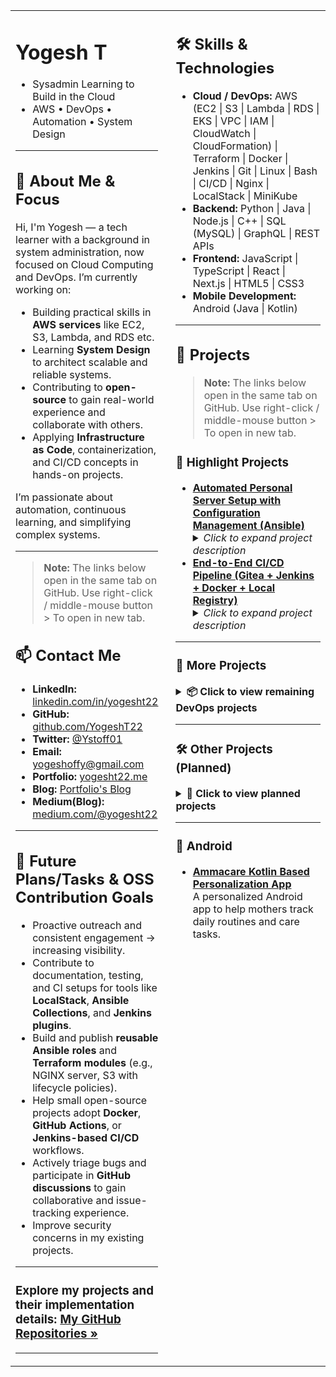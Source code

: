 <table width="100%">
<tr>
<td width="45%" valign="top">

<!-- LEFT COLUMN: ABOUT, INTRO, CONTACT -->

# Yogesh T
* Sysadmin Learning to Build in the Cloud  
* AWS • DevOps • Automation • System Design 

---

## 👋 About Me & Focus

Hi, I'm Yogesh — a tech learner with a background in system administration, now focused on Cloud Computing and DevOps. I’m currently working on:

* Building practical skills in **AWS services** like EC2, S3, Lambda, and RDS etc.  
* Learning **System Design** to architect scalable and reliable systems.  
* Contributing to **open-source** to gain real-world experience and collaborate with others.  
* Applying **Infrastructure as Code**, containerization, and CI/CD concepts in hands-on projects.

I’m passionate about automation, continuous learning, and simplifying complex systems.

---

> **Note:** The links below open in the same tab on GitHub. Use right-click / middle-mouse button > To open in new tab.

## 📫 Contact Me

* **LinkedIn:** [linkedin.com/in/yogesht22](https://linkedin.com/in/yogesht22)  
* **GitHub:** [github.com/YogeshT22](https://github.com/YogeshT22)  
* **Twitter:** [@Ystoff01](https://twitter.com/Ystoff01)  
* **Email:** [yogeshoffy@gmail.com](mailto:yogeshoffy@gmail.com)  
* **Portfolio:** [yogesht22.me](https://yogesht22.me)
* **Blog:** [Portfolio's Blog](https://yogesht22.me/blog)
* **Medium(Blog):** [medium.com/@yogesht22](https://medium.com/@yogesht22)
---

## 🔭 Future Plans/Tasks & OSS Contribution Goals

- Proactive outreach and consistent engagement -> increasing visibility.
- Contribute to documentation, testing, and CI setups for tools like **LocalStack**, **Ansible Collections**, and **Jenkins plugins**.
- Build and publish **reusable Ansible roles** and **Terraform modules** (e.g., NGINX server, S3 with lifecycle policies).
- Help small open-source projects adopt **Docker**, **GitHub Actions**, or **Jenkins-based CI/CD** workflows.
- Actively triage bugs and participate in **GitHub discussions** to gain collaborative and issue-tracking experience.
- Improve security concerns in my existing projects.

---
### **Explore my projects and their implementation details:** [My GitHub Repositories »](https://github.com/YogeshT22?tab=repositories)

---

</td>
<td width="55%" valign="top" style="padding-left: 20px;">


<!-- RIGHT COLUMN: SKILLS, PROJECTS -->

## 🛠️ Skills & Technologies


*  **Cloud / DevOps:**
   AWS (EC2 | S3 | Lambda | RDS | EKS | VPC | IAM | CloudWatch | CloudFormation) | Terraform | Docker | Jenkins | Git | Linux | Bash | CI/CD | Nginx | LocalStack | MiniKube
*  **Backend:**
   Python | Java | Node.js | C++ | SQL (MySQL) | GraphQL | REST APIs
*  **Frontend:**
   JavaScript | TypeScript | React | Next.js | HTML5 | CSS3
*  **Mobile Development:**
   Android (Java | Kotlin)
---

## 🚀 Projects

> **Note:** The links below open in the same tab on GitHub. Use right-click / middle-mouse button > To open in new tab.

### 🌟 Highlight Projects

<ul>
   <li><strong><a href="https://github.com/YogeshT22/project-1-ansible-server">Automated Personal Server Setup with Configuration Management (Ansible)</a></strong><br>
    <details>
      <summary><em>Click to expand project description</em></summary><br>
      An Infrastructure as Code (IaC) project leveraging Ansible to automate the complete setup and configuration of a personal server.  
      This project demonstrates foundational skills in automation, idempotent server provisioning, and maintaining consistent system configurations, essential for scalable and repeatable deployments.
    </details>
  </li>

  <li><strong><a href="https://github.com/YogeshT22/end-to-end-ci-cd-jenkins-docker">End-to-End CI/CD Pipeline (Gitea + Jenkins + Docker + Local Registry)</a></strong><br>
    <details>
      <summary><em>Click to expand project description</em></summary><br>
      Developed and implemented a comprehensive end-to-end CI/CD pipeline integrating Gitea for version control, Jenkins for automation, Docker for containerization, and a local registry for image management.  
      This project showcases practical experience in building robust development workflows, automating software delivery, and working with popular DevOps tools.
    </details>
  </li>
</ul>

---

### 🧰 More Projects

<details>
<summary><strong>📦 Click to view remaining DevOps projects</strong></summary><br>

<ul>
<li><strong><a href="https://github.com/YogeshT22/Multi-Pattern-Container-Deployment">Mini Project 1: Multi-Pattern-Container-Deployment (Docker + LocalStack)</a></strong><br>
    <details>
      <summary><em>Click to expand project description</em></summary><br>
      This project demonstrates foundational DevOps principles by deploying an Nginx web server using three distinct, progressively complex patterns.  
      It uses Docker, Docker Compose, Python, and LocalStack.
    </details>
  </li>
  <li><strong><a href="https://github.com/YogeshT22/local-docker-data-pipeline">Mini Project 2: Containerized ETL Data Pipeline (PostgreSQL + Python)</a></strong><br>
    <details>
      <summary><em>Click to expand project description</em></summary><br>
      This project demonstrates a fundamental ETL (Extract, Transform, Load) data pipeline pattern using Python and a PostgreSQL database,  
      all running as isolated services orchestrated by Docker Compose.  
      The key focus is on managing a stateful service (the database) and ensuring data persistence across container lifecycles using Docker Volumes.
    </details>
  </li>

 
</ul>

</details>

---

### 🛠️ Other Projects (Planned)

<details>
<summary><strong>📌 Click to view planned projects</strong></summary><br>
<ul>
  <li><strong>MyNotes:</strong> Simple Web-Based Note-Taking App – Python, Flask, SQLite/PostgreSQL, HTML, CSS, JavaScript, REST APIs, CRUD Ops.</li>
  <li><strong>QuickSort CLI:</strong> Automated File Organizer – Python, CLI Dev (argparse/click), File Ops, Automation.</li>
  <li><strong>C++ LZW Compressor:</strong> File Compressor/Decompressor – C++, LZW Algorithm, File I/O, Bit Manipulation.</li>
</ul>
</details>

---

### 📱 Android

<ul>
  <li><strong><a href="https://github.com/YogeshT22/Ammacare-Kotlin-Android-App">Ammacare Kotlin Based Personalization App</a></strong><br>
    A personalized Android app to help mothers track daily routines and care tasks.
  </li>
</ul>


</td>
</tr>
</table>
